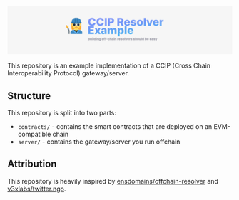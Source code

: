 ![](./_assets/banner.png)

This repository is an example implementation of a CCIP (Cross Chain Interoperability Protocol) gateway/server.

## Structure

This repository is split into two parts:

- `contracts/` - contains the smart contracts that are deployed on an EVM-compatible chain
- `server/` - contains the gateway/server you run offchain

## Attribution

This repository is heavily inspired by [ensdomains/offchain-resolver](https://github.com/ensdomains/offchain-resolver) and [v3xlabs/twitter.ngo](https://github.com/v3xlabs/twitter.ngo).